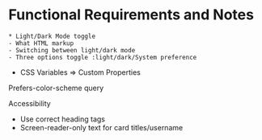 # Functional Requirements and Notes

    * Light/Dark Mode toggle
    - What HTML markup
    - Switching between light/dark mode
    - Three options toggle :light/dark/System preference
  
  
  - CSS Variables => Custom Properties

Prefers-color-scheme query

Accessibility
  - Use correct heading tags
  - Screen-reader-only text for card titles/username
